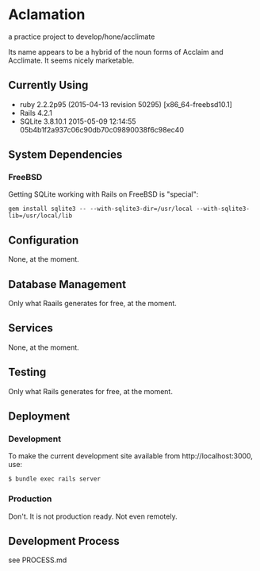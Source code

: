 # Aclamation

a practice project to develop/hone/acclimate

Its name appears to be a hybrid of the noun forms of Acclaim and Acclimate.  It
seems nicely marketable.

## Currently Using

* ruby 2.2.2p95 (2015-04-13 revision 50295) [x86_64-freebsd10.1]
* Rails 4.2.1
* SQLite 3.8.10.1 2015-05-09 12:14:55 05b4b1f2a937c06c90db70c09890038f6c98ec40


## System Dependencies

### FreeBSD

Getting SQLite working with Rails on FreeBSD is "special":

    gem install sqlite3 -- --with-sqlite3-dir=/usr/local --with-sqlite3-lib=/usr/local/lib


## Configuration

None, at the moment.


## Database Management

Only what Raails generates for free, at the moment.


## Services

None, at the moment.


## Testing

Only what Rails generates for free, at the moment.


## Deployment

### Development

To make the current development site available from http://localhost:3000, use:

    $ bundle exec rails server

### Production

Don't.  It is not production ready.  Not even remotely.


## Development Process

see PROCESS.md
